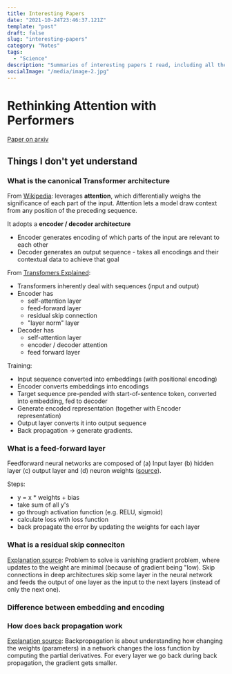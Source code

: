 ```yaml
---
title: Interesting Papers
date: "2021-10-24T23:46:37.121Z"
template: "post"
draft: false
slug: "interesting-papers"
category: "Notes"
tags:
  - "Science"
description: "Summaries of interesting papers I read, including all the things I didn't understand or couldn't really explain. It starts with 'Rethinking attention with Performers', which is already a major evolution of Transformer based architectures. "
socialImage: "/media/image-2.jpg"
---
```

# Rethinking Attention with Performers

[Paper on arxiv](https://arxiv.org/abs/2009.14794v3)


## Things I don't yet understand

### What is the canonical Transformer architecture
From [Wikipedia](https://en.wikipedia.org/wiki/Transformer_(machine_learning_model)): leverages **attention**, which differentially weighs the significance of each part of the input. Attention lets a model draw context from any position of the preceding sequence.

It adopts a **encoder / decoder architecture**
- Encoder generates encoding of which parts of the input are relevant to each other
- Decoder generates an output sequence - takes all encodings and their contextual data to achieve that goal

From [Transfomers Explained](https://towardsdatascience.com/transformers-explained-visually-part-1-overview-of-functionality-95a6dd460452):
- Transformers inherently deal with sequences (input and output)
- Encoder has 
    - self-attention layer 
    - feed-forward layer
    - residual skip connection
    - "layer norm" layer
- Decoder has
    - self-attention layer
    - encoder / decoder attention
    - feed forward layer

Training:
- Input sequence converted into embeddings (with positional encoding)
- Encoder converts embeddings into encodings
- Target sequence pre-pended with start-of-sentence token, converted into embedding, fed to decoder
- Generate encoded representation (together with Encoder representation)
- Output layer converts it into output sequence
- Back propagation -> generate gradients. 

### What is a feed-forward layer
Feedforward neural networks are composed of (a) Input layer (b) hidden layer (c) output layer and (d) neuron weights ([source](https://builtin.com/data-science/feedforward-neural-network-intro)). 

Steps: 
  - y = x * weights + bias
  - take sum of all y's
  - go through activation function (e.g. RELU, sigmoid)
  - calculate loss with loss function
  - back propagate the error by updating the weights for each layer


### What is a residual skip conneciton
[Explanation source](https://theaisummer.com/skip-connections/):
Problem to solve is vanishing gradient problem, where updates to the weight are minimal (because of gradient being "low). 
Skip connections in deep architectures skip some layer in the neural network and feeds the output of one layer as the input to the next layers (instead of only the next one).

### Difference between embedding and encoding


### How does back propagation work
[Explanation source](https://theaisummer.com/skip-connections/):
Backpropagation is about understanding how changing the weights (parameters) in a network changes the loss function by computing the partial derivatives.
For every layer we go back during back propagation, the gradient gets smaller.
